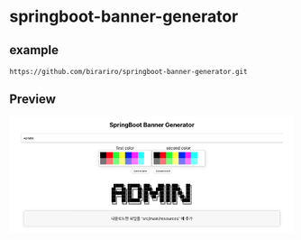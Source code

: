 # springboot-banner-generator


## example
```
https://github.com/birariro/springboot-banner-generator.git
```


## Preview
<p align="center">
    <img src="https://github.com/birariro/springboot-banner-generator/blob/main/img/home.png?raw=true"/>
</p>

